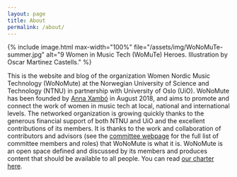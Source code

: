 ```yaml
---
layout: page
title: About
permalink: /about/
---
```


{% include image.html
max-width="100%" file="/assets/img/WoNoMuTe-summer.jpg" alt="9 Women in Music Tech (WoMuTe) Heroes. Illustration by Oscar Martinez Castells." %}

<!-- This is the website and blog of the organization Women Nordic Music Technology (WoNoMute) at the Norwegian University of Science and Technology (NTNU) in partnership with University of Oslo (UiO), an organization that started in August 2018 and aims to promote and connect the work of women in music tech at local, national and international levels. -->

This is the website and blog of the organization Women Nordic Music Technology (WoNoMute) at the Norwegian University of Science and Technology (NTNU) in partnership with University of Oslo (UiO). WoNoMute has been founded by [Anna Xambó](http://annaxambo.me) in August 2018, and aims to promote and connect the work of women in music tech at local, national and international levels. The networked organization is growing quickly thanks to the generous financial support of both NTNU and UiO and the excellent contributions of its members. It is thanks to the work and collaboration of contributors and advisors (see the [committee webpage](/about/committee/) for the full list of committee members and roles) that WoNoMute is what it is. WoNoMute is an open space defined and discussed by its members and produces content that should be available to all people. You can read [our charter here](/about/charter/).

<!-- {% include image.html
max-width="100%" file="/assets/img/WoNoMute-painting.jpg" alt="WoNoMute painting" %} -->

